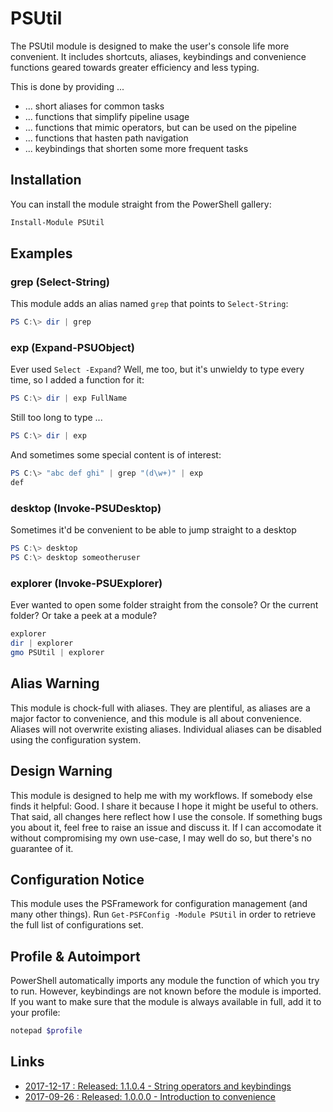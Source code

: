 ﻿# PSUtil

The PSUtil module is designed to make the user's console life more convenient. It includes shortcuts, aliases, keybindings and convenience functions geared towards greater efficiency and less typing.

This is done by providing ...

 - ... short aliases for common tasks
 - ... functions that simplify pipeline usage
 - ... functions that mimic operators, but can be used on the pipeline
 - ... functions that hasten path navigation
 - ... keybindings that shorten some more frequent tasks
 
 ## Installation
 
 You can install the module straight from the PowerShell gallery:
 ```powershell
 Install-Module PSUtil
 ```
 
 ## Examples
 ### grep (Select-String)
 
 This module adds an alias named `grep` that points to `Select-String`:
 ```powershell
 PS C:\> dir | grep
 ```
 
 ### exp (Expand-PSUObject)
 
 Ever used `Select -Expand`? Well, me too, but it's unwieldy to type every time, so I added a function for it:
 ```powershell
 PS C:\> dir | exp FullName
 ```
 Still too long to type ...
 ```powershell
 PS C:\> dir | exp
 ```
 And sometimes some special content is of interest:
 ```powershell
 PS C:\> "abc def ghi" | grep "(d\w+)" | exp
 def
 ```
 
 ### desktop (Invoke-PSUDesktop)
 
 Sometimes it'd be convenient to be able to jump straight to a desktop
```powershell
PS C:\> desktop
PS C:\> desktop someotheruser
```

### explorer (Invoke-PSUExplorer)

Ever wanted to open some folder straight from the console? Or the current folder? Or take a peek at a module?
```powershell
explorer
dir | explorer
gmo PSUtil | explorer
```
 
 ## Alias Warning
 
 This module is chock-full with aliases. They are plentiful, as aliases are a major factor to convenience, and this module is all about convenience.
 Aliases will not overwrite existing aliases.
 Individual aliases can be disabled using the configuration system.
 
 ## Design Warning
 
 This module is designed to help me with my workflows.
 If somebody else finds it helpful: Good. I share it because I hope it might be useful to others.
 That said, all changes here reflect how I use the console.
 If something bugs you about it, feel free to raise an issue and discuss it.
 If I can accomodate it without compromising my own use-case, I may well do so, but there's no guarantee of it.
 
 ## Configuration Notice

This module uses the PSFramework for configuration management (and many other things).
Run `Get-PSFConfig -Module PSUtil` in order to retrieve the full list of configurations set.

## Profile & Autoimport

PowerShell automatically imports any module the function of which you try to run.
However, keybindings are not known before the module is imported.
If you want to make sure that the module is always available in full, add it to your profile:
```powershell
notepad $profile
```

## Links

 - [2017-12-17 : Released: 1.1.0.4 - String operators and keybindings](https://allthingspowershell.blogspot.com/2017/12/keybdindings-and-string-manipulation.html)
 - [2017-09-26 : Released: 1.0.0.0 - Introduction to convenience](https://allthingspowershell.blogspot.com/2017/09/releasing-new-module-enter-psutil.html)
